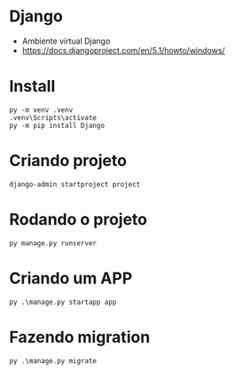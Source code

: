 # Django
- Ambiente virtual Django
- https://docs.djangoproject.com/en/5.1/howto/windows/

# Install
```
py -m venv .venv
.venv\Scripts\activate
py -m pip install Django
```

# Criando projeto
```
django-admin startproject project
```

# Rodando o projeto
```
py manage.py runserver
```

# Criando um APP
```
py .\manage.py startapp app
```

# Fazendo migration
```
py .\manage.py migrate
```
